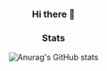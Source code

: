 <div align=center>
  
### Hi there 👋

### Stats

![Anurag's GitHub stats](https://github-readme-stats.vercel.app/api?username=1evup&show_icons=true&theme=blue_navy)
</div>
<!--
**1evup/1evup** is a ✨ _special_ ✨ repository because its `README.md` (this file) appears on your GitHub profile.

Here are some ideas to get you started:

- 🔭 I’m currently working on ...
- 🌱 I’m currently learning ...
- 👯 I’m looking to collaborate on ...
- 🤔 I’m looking for help with ...
- 💬 Ask me about ...
- 📫 How to reach me: ...
- 😄 Pronouns: ...
- ⚡ Fun fact: ...
-->
